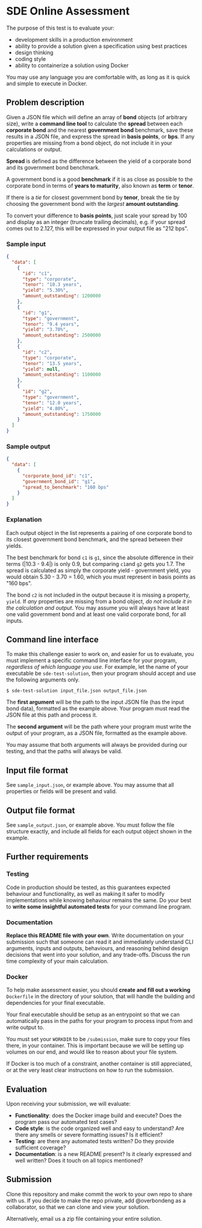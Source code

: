 # SDE Online Assessment

The purpose of this test is to evaluate your:

- development skills in a production environment
- ability to provide a solution given a specification using best practices
- design thinking
- coding style
- ability to containerize a solution using Docker

You may use any language you are comfortable with, as long as it is quick and simple to execute in Docker.

## Problem description

Given a JSON file which will define an array of **bond** objects (of arbitrary size), write a **command line tool** to calculate the **spread** between each **corporate bond** and the nearest **government bond** benchmark, save these results in a JSON file, and express the spread in **basis points**, or **bps**. If any properties are missing from a bond object, do not include it in your calculations or output.

**Spread** is defined as the difference between the yield of a corporate bond and its government bond benchmark.

A government bond is a good **benchmark** if it is as close as possible to the corporate bond in terms of **years to maturity**, also known as **term** or **tenor**.

If there is a *tie* for closest government bond by **tenor**, break the tie by choosing the government bond with the *largest* **amount outstanding**.

To convert your difference to **basis points**, just scale your spread by 100 and display as an integer (truncate trailing decimals), e.g. if your spread comes out to 2.127, this will be expressed in your output file as "212 bps".

### Sample input

```json
{
  "data": [
    {
      "id": "c1",
      "type": "corporate",
      "tenor": "10.3 years",
      "yield": "5.30%",
      "amount_outstanding": 1200000
    },
    {
      "id": "g1",
      "type": "government",
      "tenor": "9.4 years",
      "yield": "3.70%",
      "amount_outstanding": 2500000
    },
    {
      "id": "c2",
      "type": "corporate",
      "tenor": "13.5 years",
      "yield": null,
      "amount_outstanding": 1100000
    },
    {
      "id": "g2",
      "type": "government",
      "tenor": "12.0 years",
      "yield": "4.80%",
      "amount_outstanding": 1750000
    }
  ]
}
```

### Sample output

```json
{
  "data": [
    {
      "corporate_bond_id": "c1",
      "government_bond_id": "g1",
      "spread_to_benchmark": "160 bps"
    }
  ]
}
```

### Explanation

Each output object in the list represents a pairing of one corporate bond to its closest government bond benchmark, and the spread between their yields.

The best benchmark for bond `c1` is `g1`, since the absolute difference in their terms (|10.3 - 9.4|) is only 0.9, but comparing `c1`and `g2` gets you 1.7. The spread is calculated as simply the corporate yield - government yield, you would obtain 5.30 - 3.70 = 1.60, which you must represent in basis points as "160 bps".

The bond `c2` is not included in the output because it is missing a property, `yield`. If *any* properties are missing from a bond object, *do not include it in the calculation and output*. You may assume you will always have at least one valid government bond and at least one valid corporate bond, for all inputs.

## Command line interface

To make this challenge easier to work on, and easier for us to evaluate, you must implement a specific command line interface for your program, *regardless of which language you use*. For example, let the name of your executable be `sde-test-solution`, then your program should accept and use the following arguments only.

`$ sde-test-solution input_file.json output_file.json `

The **first argument** will be the path to the input JSON file (has the input bond data), formatted as the example above. Your program must read the JSON file at this path and process it.

The **second argument** will be the path where your program must write the output of your program, as a JSON file, formatted as the example above.

You may assume that both arguments will always be provided during our testing, and that the paths will always be valid.

## Input file format

See `sample_input.json`, or example above. You may assume that all properties or fields will be present and valid.

## Output file format

See `sample_output.json`, or example above. You must follow the file structure exactly, and include all fields for each output object shown in the example.

## Further requirements

### Testing

Code in production should be tested, as this guarantees expected behaviour and functionality, as well as  making it safer to modify implementations while knowing behaviour remains the same. Do your best to **write some insightful automated tests** for your command line program.

### Documentation

**Replace this README file with your own**. Write documentation on your submission such that someone can read it and immediately understand CLI arguments, inputs and outputs, behaviours, and reasoning behind design decisions that went into your solution, and any trade-offs. Discuss the run time complexity of your main calculation.

### Docker

To help make assessment easier, you should **create and fill out a working** `Dockerfile` in the directory of your solution, that will handle the building and dependencies for your final executable.

Your final executable should be setup as an entrypoint so that we can automatically pass in the paths for your program to process input from and write output to.

You must set your `WORKDIR` to be `/submission`, make sure to copy your files there, in your container. This is important because we will be setting up volumes on our end, and would like to reason about your file system.

If Docker is too much of a constraint, another container is still appreciated, or at the very least clear instructions on how to run the submission.

## Evaluation

Upon receiving your submission, we will evaluate:

- **Functionality**: does the Docker image build and execute? Does the program pass our automated test cases?
- **Code style**: is the code organized well and easy to understand? Are there any smells or severe formatting issues? Is it efficient?
- **Testing**: are there any automated tests written? Do they provide sufficient coverage?
- **Documentation**: is a new README present? Is it clearly expressed and well written? Does it touch on all topics mentioned?

## Submission

Clone this repository and make commit the work to your own repo to share with us. If you decide to make the repo private, add @overbondeng as a collaborator, so that we can clone and view your solution.

Alternatively, email us a zip file containing your entire solution.
